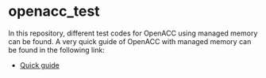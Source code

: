 # openacc_test

In this repository, different test codes for OpenACC using managed memory can be found. A very quick guide of OpenACC with managed memory can be found in the following link:

- [Quick guide](openaccbasics.md) 
